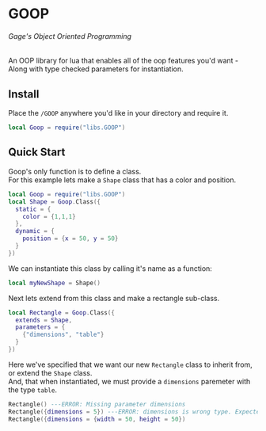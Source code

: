 # GOOP
###### Gage's Object Oriented Programming
An OOP library for lua that enables all of the oop features you'd want - Along with type checked parameters for instantiation.

## Install
Place the `/GOOP` anywhere you'd like in your directory and require it.
```Lua
local Goop = require("libs.GOOP")
```

## Quick Start
Goop's only function is to define a class.  
For this example lets make a `Shape` class that has a color and position. 
```Lua
local Goop = require("libs.GOOP")
local Shape = Goop.Class({
  static = {
    color = {1,1,1}
  },
  dynamic = {
    position = {x = 50, y = 50}
  }
})
```
We can instantiate this class by calling it's name as a function:
```Lua
local myNewShape = Shape()
```

Next lets extend from this class and make a rectangle sub-class.
```Lua
local Rectangle = Goop.Class({
  extends = Shape,
  parameters = {
    {"dimensions", "table"}
  }
})
```
Here we've specified that we want our new `Rectangle` class to inherit from, or extend the `Shape` class.  
And, that when instantiated, we must provide a `dimensions` paremeter with the type `table`.
```Lua
Rectangle() ---ERROR: Missing parameter dimensions
Rectangle({dimensions = 5}) ---ERROR: dimensions is wrong type. Expected 'table'. Received 'number'.
Rectangle({dimensions = {width = 50, height = 50})
```

